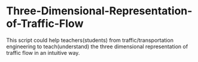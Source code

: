 # Three-Dimensional-Representation-of-Traffic-Flow
This script could help teachers(students) from traffic/transportation engineering to teach(understand) the three dimensional representation of traffic flow in an intuitive way.
